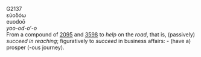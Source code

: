 G2137  
εὐοδόω  
euodoō  
*yoo-od-o‘-o*  
From a compound of [2095](g2095) and [3598](g3598) to *help* on the
*road*, that is, (passively) *succeed* *in* *reaching*; figuratively to
*succeed* in business affairs: - (have a) prosper (-ous journey).  

